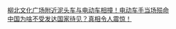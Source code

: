   
[柳北文化广场附近泥头车与电动车相撞！电动车手当场殒命](http://www.dianyue.me/archives/115/6w227sc91xhklfm0/)  
[中国为啥不受发达国家待见？真相令人震惊！](http://www.dianyue.me/archives/845/08o0ck9y4t5hwske/)